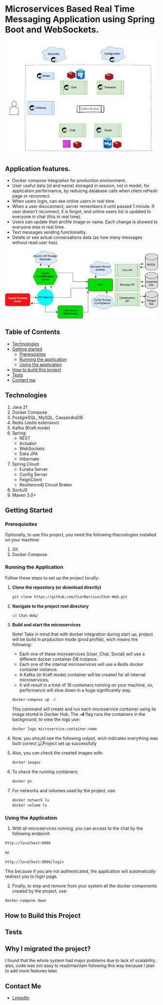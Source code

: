 # Microservices Based Real Time Messaging Application using Spring Boot and WebSockets.

![Architecture Design](https://github.com/CsarNarciso/Assets/blob/main/chat-architecture-desing.png)

## Application features.

- Docker compose integration for production environment.
- User useful data (id and name) storaged in session, not in model, for application performance, by reduicng database calls when    client refresh page or reconnect.
- When users login, can see online users in real time.
- When a user discconnect, server remembers it until passed 1 minute. If user doesn't reconnect, it is forgot, and online users     list is updated to everyone in chat (this in real time).
- Users can update their profile image or name. Each change is showed to everyone else in real time.
- Text messages sending functionality.
- Delete or see actual conversations data (as how many messages without read user has).

![Architecture Diagram](https://github.com/CsarNarciso/Assets/blob/main/Chat%20Web%20Architecture%20Diagram.png)

## Table of Contents
* [Technologies](#technologies)
* [Getting started](#getting-started)
  + [Prerequisites](#prerequisites)
  + [Running the application](#running-the-application)
  + [Using the application](#using-the-application)
* [How to build this project](#how-to-build-this-project)
* [Tests](#tests)
* [Contact me](#contact-me)

## Technologies
1. Java 21
2. Docker Compose
3. PostgreSQL, MySQL, CassandraDB
4. Redis (Jedis extension)
5. Kafka (Kraft mode)
6. Spring:
   + REST
   + Actuator
   + WebSockets
   + Data JPA
   + Hibernate
8. Spring Cloud:
   + Eureka Server
   + Config Server
   + FeignClient
   + Resilience4j Circuit Braker
10. SockJS
11. Maven 3.0+
   
## Getting Started

### Prerequisites
Optionally, to use this project, you need the following thecnologies installed on your machine:
1. Git
2. Docker Compose

### Running the Application
Follow these steps to set up the project locally:

1. **Clone the repository (or download directly)**
    ```bash 
    git clone https://github.com/CsarNarciso/Chat-Web.git 
    ```
2. **Navigate to the project root directory**
   ```bash
   cd Chat-Web/
   ```
3. **Build and start the microservices**

   Note! Take in mind that with docker integration during start up, project will be build in production mode (prod profile), wich means the following:
     - Each one of these microservices (User, Chat, Social) will use a different docker container DB instance.
     - Each one of the internal microservices will use a Redis docker container instance.
     - A Kafka (in Kraft mode) container will be created for all internal microservices.
     - It will result in a total of 16 containers running on your machine, so, performance will slow down in a huge significantly way.
       
   ```bash
   docker-compose up -d
   ```
   This command will create and run each microservice container using its image stored in Docker Hub. The **-d** flag runs the containers in the background, to view the logs use:
   ```bash
   docker logs microservice-container-name
   ```
5. Now, you should see the following output, wich indicates everything was built correct
   ![Project set up successfully](readme-images/project-set-up-successfully)

6. Also, you can check the created images with:
   ```bash
   docker images
   ```
7. To check the running containers:
   ```bash
   docker ps
   ```
8. For networks and volumes used by the project, use:
   ```bash
   docker network ls
   docker volume ls
   ``` 

### Using the Application

1. With all microservices running, you can access to the chat by the following endpoint:

```bash
http://localhost:8006
```

or

```bash
http://localhost:8006/login
```

This because if you are not authenticated, the application will automatically redirect you to login page.

2. Finally, to stop and remove from your system all the docker components created by the project, use:
 ```bash
 docker-compose down
 ```

## How to Build this Project

## Tests

## Why I migrated the project?
I found that the whole system had major problems due to lack of scalability, also, code was not easy to read/maintain following this way because I plan to add more features later.

## Contact Me
* [LinkedIn](https://www.linkedin.com/in/cesar-pozol-narciso-b48727180/)

